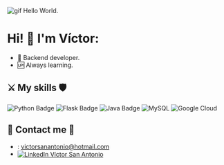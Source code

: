 ![gif Hello World.](https://user-images.githubusercontent.com/82669128/224987524-3cbb8bb5-8db2-4065-870b-7020d577a647.gif)

# Hi! 👋 I'm Víctor:
- 👾 Backend developer.
- 🆙 Always learning.

## ⚔️ My skills 🛡️
![Python Badge](https://img.shields.io/badge/Python-14354C?style=for-the-badge&logo=python&logoColor=white)
![Flask Badge](https://img.shields.io/badge/Flask-000000?style=for-the-badge&logo=flask&logoColor=white)
![Java Badge](https://img.shields.io/badge/Java-ED8B00?style=for-the-badge&logo=openjdk&logoColor=white)
![MySQL](https://img.shields.io/badge/MySQL-00000F?style=for-the-badge&logo=mysql&logoColor=white)
![Google Cloud](https://img.shields.io/badge/Google_Cloud-4285F4?style=for-the-badge&logo=google-cloud&logoColor=white)

## 📩 Contact me 📩
- : [victorsanantonio@hotmail.com](mailto:victorsanantonio@hotmail.com)
- <a href="https://linkedin.com/in/victorsanantoniosanmartin" target="_blank"><img align="center" src="https://img.shields.io/badge/-LinkedIn-0e76a8?style=flat-square&logo=Linkedin&logoColor=white" alt="LinkedIn Víctor San Antonio" /></a>
